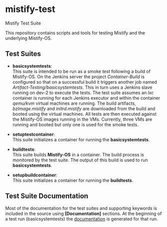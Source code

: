 # mistify-test
Mistify Test Suite

This repository contains scripts and tools for testing Mistify and the underlying Mistify-OS.

## Test Suites

*  **basicsystemtests**:<br>
   This suite is intended to be run as a smoke test following a build of Mistify-OS. On the
   Jenkins server the project *Container-Build* is configured so that on a successful build
   it triggers another job named *Artifact-Testing/basicsystemtests*. This in turn uses a
   Jenkins slave running on dev-2 to execute the tests. The test suite assumes an *lxc*
   container is running for each Jenkins executor and within the container *qemu/kvm* 
   virtual machines are running. The build artifacts, *bzImage.mistify* and *initrd.mistify*
   are downloaded from the build and booted using the virtual machines. All tests are then
   executed against the Mistify-OS images running in the VMs. Currently, three VMs are 
   running and booted but only one is used for the smoke tests.
   
*  **setuptestcontainer**:<br>
   This suite initializes a container for running the **basicsystemtests**.
   
*  **buildtests**:<br>
   This suite builds **Mistify-OS** in a container. The build process is monitored by the
   test suite. The output of this build is used to run **basicsystemtests**.
   
*   **setupbuildcontainer**:<br>
   This suite initializes a container for running the **buildtests**.

## Test Suite Documentation

Most of the documentation for the test suites and supporting keywords is included in the
source using **[Documentation]** sections. At the beginning of a test run (basicsystemtests)
the [documentation](http://54.175.251.254:8080/job/Mistify/job/Artifact-Testing/job/basicsystemtests/ws/doc/) 
is generated for that run. 


